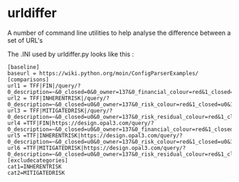 # urldiffer
A number of command line utilities to help analyse the difference between a set of URL's

The .INI used by urldiffer.py looks like this :

    [baseline]
    baseurl = https://wiki.python.org/moin/ConfigParserExamples/
    [comparisons]
    url1 = TFF|FIN|/query/?0_description=~&0_closed=0&0_owner=137&0_financial_colour=red&1_closed=0&1_data_entry_user=137&1_financial_colour=red&order=id&col=id&col=description&col=owner&col=data_entry_user&col=financial_colour&col=budget&col=actual&col=forecast&col=financial_variance&col=financial_explanation&as_of=as_of 
    url2 = TFF|INHERENTRISK|/query/?0_description=~&0_closed=u0&0_owner=137&0_risk_colour=red&1_closed=u0&1_data_entry_user=137&1_risk_colour=red&order=id&include_underlying=1&col=id&col=description&col=owner&col=data_entry_user&col=risk_colour&col=risk_description&col=risk_recommendation&col=risk_residual_colour&as_of=as_of
    url3 = TFF|MITIGATEDRISK|/query/?0_description=~&0_closed=u0&0_owner=137&0_risk_residual_colour=red&1_closed=u0&1_data_entry_user=137&1_risk_residual_colour=red&order=id&include_underlying=1&col=id&col=description&col=owner&col=data_entry_user&col=risk_colour&col=risk_description&col=risk_recommendation&col=risk_residual_colour&as_of=as_of
    url4 =TTF|FIN|https://design.opal3.com/query/?0_description=~&0_closed=u0&0_owner=137&0_financial_colour=red&1_closed=u0&1_data_entry_user=137&1_financial_colour=red&order=id&include_underlying=1&col=id&col=description&col=owner&col=data_entry_user&col=financial_colour&col=budget&col=actual&col=forecast&col=financial_variance&col=financial_explanation&as_of=as_of
    url5 =TTF|INHERENTRISK|https://design.opal3.com/query/?0_description=~&0_closed=u0&0_owner=137&0_risk_colour=red&1_closed=u0&1_data_entry_user=137&1_risk_colour=red&order=id&include_underlying=1&col=id&col=description&col=owner&col=data_entry_user&col=risk_colour&col=risk_description&col=risk_recommendation&col=risk_residual_colour&as_of=as_of
    url6 =TTF|MITIGATEDRISK|https://design.opal3.com/query/?0_description=~&0_closed=u0&0_owner=137&0_risk_residual_colour=red&1_closed=u0&1_data_entry_user=137&1_risk_residual_colour=red&order=id&include_underlying=1&col=id&col=description&col=owner&col=data_entry_user&col=risk_colour&col=risk_description&col=risk_recommendation&col=risk_residual_colour&as_of=as_of
    [excludecategories]
    cat1=INHERENTRISK
    cat2=MITIGATEDRISK

